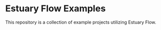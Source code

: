 # Estuary Flow Examples

This repository is a collection of example projects utilizing Estuary Flow.